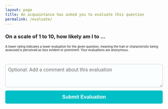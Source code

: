 ```yaml
---
layout: page
title: An acquaintance has asked you to evaluate this question
permalink: /evaluate/
---
```


<style>
    .rating {
        display: flex;
        justify-content: space-between; /* Distributes images evenly */
        align-items: center;
        width: 100%;
        padding: 10px 0; /* Add space above and below */
        flex-wrap: wrap; /* Allow items to wrap if needed */
    }

    .rating img {
        width: 30px;
        max-width: 10%; /* Ensures images don't become too large */
        cursor: pointer;
        margin: 5px;
        opacity: 1.0;
        transition: opacity 0.3s;
    }

    .rating.evaluated img {
        opacity: 0.1; /* Reduce visibility when already evaluated */
        pointer-events: none; /* Prevent further interaction */
    }

    .rating img:hover ~ img {
        opacity: 0.1;
    }

    div.evaluation-container {
        display: block;
    }

    p.small-description {
        font-size: 0.7em;
    }

    #rating-popup {
        position: fixed;
        top: 50%;
        left: 50%;
        width: 30%;
        transform: translate(-50%, -50%);
        background: #fff;
        padding: 20px;
        border-radius: 8px;
        box-shadow: 0px 0px 10px rgba(0, 0, 0, 0.2);
        z-index: 1000;
    }

    #comment-input {
        display: block;
        width: 100%;
        max-width: 100%; /* Ensure it stays within the parent container */
        box-sizing: border-box; /* Prevents the element from exceeding container width */
        margin-top: 15px; /* Maintain spacing */
        padding: 8px;
        border-radius: 5px;
        border: 1px solid #ccc;
        resize: vertical; /* Allow resizing but prevent overlap */
        font-family: "Roboto", "Helvetica Neue", Arial, sans-serif; /* KnowU default font */
        font-size: 16px;
        color: #424242; /* KnowU text color */
        background-color: #FBFEFF; /* KnowU background color */
    }

    #submit-button {
        display: block;
        width: 100%; /* Makes button stretch fully */
        margin-top: 10px;
        padding: 12px;
        background-color: #00BFC6; /* KnowU primary color */
        color: white;
        border: none;
        border-radius: 5px;
        cursor: pointer;
        font-size: 16px;
        font-weight: bold;
        transition: background-color 0.3s, transform 0.1s;
    }

    #submit-button:hover {
        background-color: #0097A7; /* Slightly darker cyan on hover */
    }

    #submit-button:active {
        background-color: #00788A; /* Even darker shade on click */
        transform: scale(0.98); /* Slight press effect */
    }
</style>

<script>
    var hash = "";
    var initiatorId = "";
    var traitId = "";
    var questionId = "";
    var encodedQuestion = "";
    let selectedRating = null; // Variable to store selected rating

    function setEvaluationCookie() {
        const expirationDays = 365; // Cookie expires in 1 year
        const expirationDate = new Date();
        expirationDate.setDate(expirationDate.getDate() + expirationDays);
        document.cookie = `evaluated_${initiatorId}_${questionId}=true; expires=${expirationDate.toUTCString()}; path=/`;
    }

    function getEvaluationCookie() {
        const cookieKey = `evaluated_${initiatorId}_${questionId}`;
        return document.cookie.split('; ').some(cookie => cookie.startsWith(cookieKey + "="));
    }

    document.addEventListener("DOMContentLoaded", function () {
        hash = new URLSearchParams(window.location.search).get("hash");
        initiatorId = new URLSearchParams(window.location.search).get("initiatorId");
        traitId = new URLSearchParams(window.location.search).get("traitId");
        questionId = new URLSearchParams(window.location.search).get("questionId");
        encodedQuestion = new URLSearchParams(window.location.search).get("encodedQuestion");

        if (encodedQuestion) {
            try {
                const decodedQuestion = atob(encodedQuestion);
                document.getElementById("question-text").innerText = decodedQuestion;
            } catch (error) {
                console.error("Error decoding question:", error);
                document.getElementById("question-text").innerText = "Error loading question.";
            }
        }

        const ratingContainer = document.getElementById("rating-container");

        for (let i = 1; i <= 10; i++) {
            const img = document.createElement("img");
            img.src = `/media/ratings/rating.png`;
            img.alt = `Rating ${i}`;
            img.title = `Rating ${i}`;
            img.onclick = function() { 
                selectedRating = i;
                highlightSelectedRating(i);
            };
            ratingContainer.appendChild(img);
        }

        if (getEvaluationCookie()) {
            document.getElementById("rating-container").style.pointerEvents = "none";
            document.getElementById("comment-input").disabled = true;
            document.getElementById("submit-button").disabled = true;
            // Add the evaluated class to reduce opacity
            document.getElementById("rating-container").classList.add("evaluated");

            // Show message indicating the user has already evaluated
            const evaluationMessage = document.getElementById("evaluation-message");
            evaluationMessage.innerText = "You have already evaluated this user for this question.";
            evaluationMessage.style.display = "block";
            return;
        }

        // Attach event listener to submit button
        document.getElementById("submit-button").addEventListener("click", function() {
            submitRating();
        });
    });

    // Function to highlight selected rating
    function highlightSelectedRating(rating) {
        document.querySelectorAll(".rating img").forEach((img, index) => {
            img.style.opacity = index < rating ? "1" : "0.3"; // Highlight selected rating
        });
    }

    // Function to submit evaluation
    function submitRating() {
        if (!selectedRating) {
            alert("Please select a rating before submitting.");
            return;
        }

        if (!questionId || !traitId || !initiatorId || !hash || !encodedQuestion) {
            alert("Missing required data to submit evaluation. Please make sure that the link is the correct one.");
            return;
        }

        const comment = document.getElementById("comment-input").value.trim();
        const endpointBase = "https://script.google.com/macros/s/AKfycbxm4vkKZMhDO1r-rPZcc_bgd3FcsdxpbZG7Tk3Ukr7-U6EzJMv6Tigic5eIHgVmzV-X/exec";
        const requestUrl = `${endpointBase}?endpoint=evaluate_user&hash=${hash}&questionId=${questionId}&traitId=${traitId}&initiatorId=${initiatorId}&encodedQuestion=${encodedQuestion}&rating=${selectedRating}&comment=${encodeURIComponent(comment)}`;

        // Create a popup to indicate submission in progress
        const popup = document.createElement("div");
        popup.id = "rating-popup";
        popup.innerText = "Submitting your evaluation...";
        document.body.appendChild(popup);

        // Disable submit button to prevent multiple submissions
        document.getElementById("submit-button").disabled = true;

        fetch(requestUrl, {
            redirect: "follow",
            method: "POST",
            headers: { "Content-Type": "text/plain" },
            body: JSON.stringify({ rating: selectedRating, comment: comment })
        })
        .then(response => response.json())
        .then(data => {
            if (data.error) {
                throw new Error(data.error);
            }
            popup.innerText = `Your evaluation has been registered. Thank you!`;
            
            document.getElementById("rating-container").style.pointerEvents = "none"; // Disable rating selection
            document.getElementById("comment-input").disabled = true; // Disable comment input
            document.getElementById("submit-button").disabled = true; // Disable submit button permanently

            // Store evaluation cookie to prevent duplicate submissions
            setEvaluationCookie();

            // Show evaluation message
            const evaluationMessage = document.getElementById("evaluation-message");
            evaluationMessage.innerText = "Thank you for evaluating this user! Your vote has been registered.";
            evaluationMessage.style.display = "block";
        })
        .catch(error => {
            popup.innerText = `An error occurred while submitting your evaluation. Please try again.`;
            
            // Update evaluation message with the error
            const evaluationMessage = document.getElementById("evaluation-message");
            evaluationMessage.innerText = `An error occurred: ${error.message}`;
            evaluationMessage.style.display = "block";

            document.getElementById("submit-button").disabled = false; // Re-enable submit button
        })
        .finally(() => {
            setTimeout(() => {
                document.body.removeChild(popup);
            }, 5000);
        });
    }
</script>

<div class="evaluation-container">
    <h3 id="question-text">On a scale of 1 to 10, how likely am I to ...</h3>
    <p class="small-description">A lower rating indicates a lower evaluation for the given question, meaning the trait or characteristic being assessed is perceived as less evident or prominent. Your evaluations are anonymous.</p>
    <div class="rating" id="rating-container"></div>
    <textarea id="comment-input" placeholder="Optional: Add a comment about this evaluation" rows="3" style="width: 100%; margin-top: 10px;"></textarea>
    <p id="evaluation-message" class="small-description" style="display: none; text-align: center; margin-top: 10px;"></p>
    <button id="submit-button" style="display: block;">Submit Evaluation</button>
</div>
